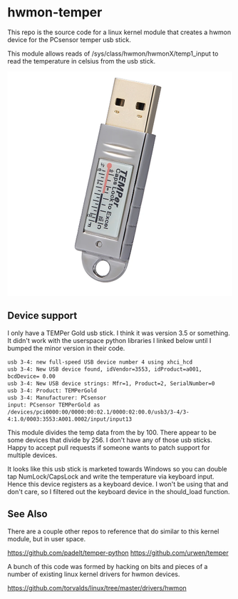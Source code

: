# hwmon-temper

This repo is the source code for a linux kernel module that creates a hwmon device for the PCsensor temper usb stick.

This module allows reads of /sys/class/hwmon/hwmonX/temp1_input to read the temperature in celsius from the usb stick.

![temper usb image](image.png)

## Device support

I only have a TEMPer Gold usb stick. I think it was version 3.5 or something. It didn't work with the userspace python libraries I linked below until I bumped the minor version in their code.

```
usb 3-4: new full-speed USB device number 4 using xhci_hcd
usb 3-4: New USB device found, idVendor=3553, idProduct=a001, bcdDevice= 0.00
usb 3-4: New USB device strings: Mfr=1, Product=2, SerialNumber=0
usb 3-4: Product: TEMPerGold
usb 3-4: Manufacturer: PCsensor
input: PCsensor TEMPerGold as /devices/pci0000:00/0000:00:02.1/0000:02:00.0/usb3/3-4/3-4:1.0/0003:3553:A001.0002/input/input13
```

This module divides the temp data from the by 100. There appear to be some devices that divide by 256. I don't have any of those usb sticks. Happy to accept pull requests if someone wants to patch support for multiple devices.

It looks like this usb stick is marketed towards Windows so you can double tap NumLock/CapsLock and write the temperature via keyboard input. Hence this device registers as a keyboard device. I won't be using that and don't care, so I filtered out the keyboard device in the should_load function.


## See Also

There are a couple other repos to reference that do similar to this kernel module, but in user space.

https://github.com/padelt/temper-python
https://github.com/urwen/temper

A bunch of this code was formed by hacking on bits and pieces of a number of existing linux kernel drivers for hwmon devices.

https://github.com/torvalds/linux/tree/master/drivers/hwmon
